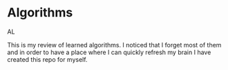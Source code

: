 # Algorithms
AL

This is my review of learned algorithms. I noticed that I forget most of them and in order to have a place where I can quickly refresh my brain I have created this repo for myself.
